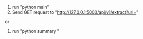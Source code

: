 1. run "python main"
2. Send GET request to "http://127.0.0.1:5000/api/v1/extract?url=<URL>"

or

1. run "python summary <URL>"
